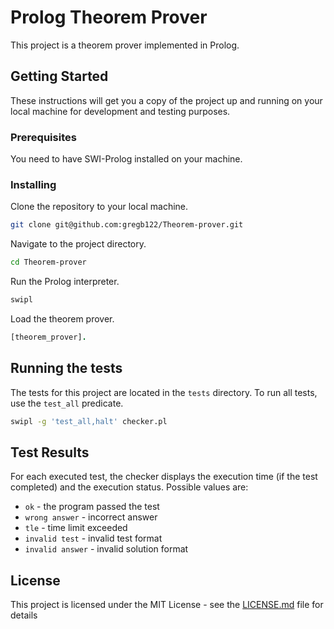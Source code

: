 # Prolog Theorem Prover

This project is a theorem prover implemented in Prolog.

## Getting Started

These instructions will get you a copy of the project up and running on your local machine for development and testing purposes.

### Prerequisites

You need to have SWI-Prolog installed on your machine.

### Installing

Clone the repository to your local machine.

```bash
git clone git@github.com:gregb122/Theorem-prover.git
```

Navigate to the project directory.

```bash
cd Theorem-prover
```

Run the Prolog interpreter.

```bash
swipl
```

Load the theorem prover.

```prolog
[theorem_prover].
```

## Running the tests

The tests for this project are located in the `tests` directory. To run all tests, use the `test_all` predicate.

```bash
swipl -g 'test_all,halt' checker.pl
```

## Test Results

For each executed test, the checker displays the execution time (if the test completed) and the execution status. Possible values are:

- `ok` - the program passed the test
- `wrong answer` - incorrect answer
- `tle` - time limit exceeded
- `invalid test` - invalid test format
- `invalid answer` - invalid solution format

## License

This project is licensed under the MIT License - see the [LICENSE.md](LICENSE.md) file for details
